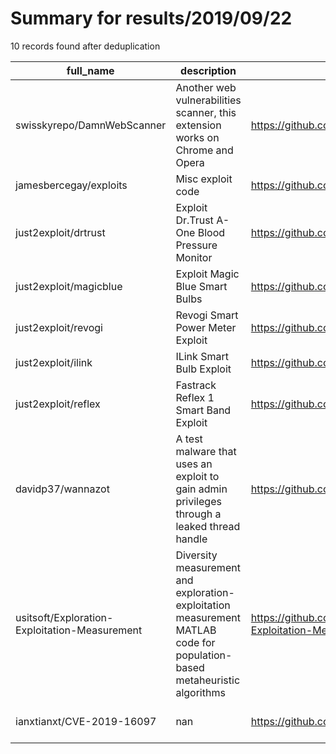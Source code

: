 
# Summary for results/2019/09/22
    
10 records found after deduplication

| full_name | description | html_url | matched_list | matched_count | pushed_at | size | stargazers_count | language | forks_count | vul_ids |
|-----------------------------------------------|--------------------------------------------------------------------------------------------------------------------------|------------------------------------------------------------------|----------------|-----------------|---------------------------|--------|--------------------|------------|---------------|--------------------|
| swisskyrepo/DamnWebScanner | Another web vulnerabilities scanner, this extension works on Chrome and Opera | https://github.com/swisskyrepo/DamnWebScanner | ['rce'] | 1 | 2019-09-22 14:11:50+00:00 | 1432 | 290 | Python | 117 | [] |
| jamesbercegay/exploits | Misc exploit code | https://github.com/jamesbercegay/exploits | ['exploit'] | 1 | 2019-09-22 20:28:19+00:00 | 38 | 1 | Ruby | 2 | [] |
| just2exploit/drtrust | Exploit Dr.Trust A-One Blood Pressure Monitor | https://github.com/just2exploit/drtrust | ['exploit'] | 1 | 2019-09-22 12:59:19+00:00 | 58 | 1 | CSS | 0 | [] |
| just2exploit/magicblue | Exploit Magic Blue Smart Bulbs | https://github.com/just2exploit/magicblue | ['exploit'] | 1 | 2019-09-22 13:00:47+00:00 | 59 | 4 | CSS | 1 | [] |
| just2exploit/revogi | Revogi Smart Power Meter Exploit | https://github.com/just2exploit/revogi | ['exploit'] | 1 | 2019-09-22 13:01:48+00:00 | 73 | 0 | CSS | 0 | [] |
| just2exploit/ilink | ILink Smart Bulb Exploit | https://github.com/just2exploit/ilink | ['exploit'] | 1 | 2019-09-22 13:00:26+00:00 | 52 | 0 | CSS | 1 | [] |
| just2exploit/reflex | Fastrack Reflex 1 Smart Band Exploit | https://github.com/just2exploit/reflex | ['exploit'] | 1 | 2019-09-22 13:01:29+00:00 | 74 | 0 | CSS | 0 | [] |
| davidp37/wannazot | A test malware that uses an exploit to gain admin privileges through a leaked thread handle | https://github.com/davidp37/wannazot | ['exploit'] | 1 | 2019-09-22 04:16:07+00:00 | 11 | 0 | C | 0 | [] |
| usitsoft/Exploration-Exploitation-Measurement | Diversity measurement and exploration-exploitation measurement MATLAB code for population-based metaheuristic algorithms | https://github.com/usitsoft/Exploration-Exploitation-Measurement | ['exploit'] | 1 | 2019-09-22 05:55:29+00:00 | 10 | 1 | MATLAB | 0 | [] |
| ianxtianxt/CVE-2019-16097 | nan | https://github.com/ianxtianxt/CVE-2019-16097 | ['cve-2'] | 1 | 2019-09-22 11:26:54+00:00 | 5 | 0 | Python | 3 | ['CVE-2019-16097'] |
